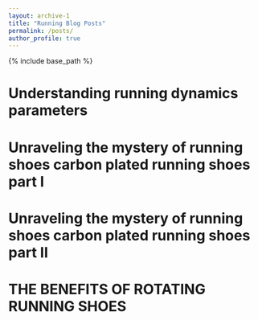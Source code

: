 ```yaml
---
layout: archive-1
title: "Running Blog Posts"
permalink: /posts/
author_profile: true
---
```

{% include base_path %}

**Understanding running dynamics parameters**
======

**Unraveling the mystery of running shoes carbon plated running shoes part I**
======

**Unraveling the mystery of running shoes carbon plated running shoes part II**
======

**THE BENEFITS OF ROTATING RUNNING SHOES**
======

